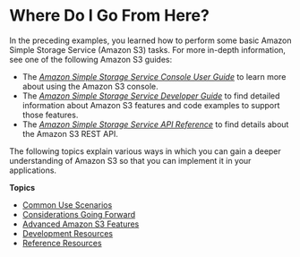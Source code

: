 # Where Do I Go From Here?<a name="ImplementingS3"></a>

In the preceding examples, you learned how to perform some basic Amazon Simple Storage Service \(Amazon S3\) tasks\. For more in\-depth information, see one of the following Amazon S3 guides:
+ The *[Amazon Simple Storage Service Console User Guide](https://docs.aws.amazon.com/AmazonS3/latest/user-guide/)* to learn more about using the Amazon S3 console\.
+ The *[Amazon Simple Storage Service Developer Guide](https://docs.aws.amazon.com/AmazonS3/latest/dev/)* to find detailed information about Amazon S3 features and code examples to support those features\.
+ The *[Amazon Simple Storage Service API Reference](https://docs.aws.amazon.com/AmazonS3/latest/API/)* to find details about the Amazon S3 REST API\.

The following topics explain various ways in which you can gain a deeper understanding of Amazon S3 so that you can implement it in your applications\.

**Topics**
+ [Common Use Scenarios](S3-gsg-CommonUseScenarios.md)
+ [Considerations Going Forward](s3-gsg-ConsiderationsGoingForward.md)
+ [Advanced Amazon S3 Features](S3-gsg-AdvancedAmazonS3Features.md)
+ [Development Resources](S3-gsg-DevelopmentResources.md)
+ [Reference Resources](S3-gsg-ReferenceResources.md)